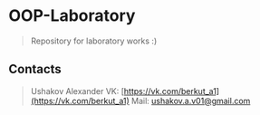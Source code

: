 # **OOP-Laboratory**
> Repository for laboratory works :)

## Contacts
> Ushakov Alexander
> VK: [https://vk.com/berkut_a1](https://vk.com/berkut_a1)
> Mail: [ushakov.a.v01@gmail.com](ushakov.a.v01@gmail.com)
